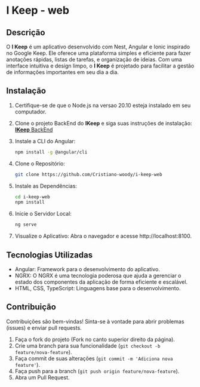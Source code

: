# I Keep - web

## Descrição
O **I Keep** é um aplicativo desenvolvido com Nest, Angular e Ionic inspirado no Google Keep. Ele oferece uma plataforma simples e eficiente para fazer anotações rápidas, listas de tarefas, e organização de ideias. Com uma interface intuitiva e design limpo, o **I Keep** é projetado para facilitar a gestão de informações importantes em seu dia a dia.

## Instalação

1. Certifique-se de que o Node.js na versao 20.10 esteja instalado em seu computador.
   
2. Clone o projeto BackEnd do **IKeep** e siga suas instruções de instalação:
  [**IKeep** BackEnd](https://github.com/Cristiano-woody/i-keep-api)

3. Instale a CLI do Angular:
   
    ```bash
    npm install -g @angular/cli
    ```

4. Clone o Repositório:
    ```bash
    git clone https://github.com/Cristiano-woody/i-keep-web
    ```
5. Instale as Dependências:
    ```bash
    cd i-keep-web
    npm install
    ```
6. Inicie o Servidor Local:
    ```bash
    ng serve
    ```
7. Visualize o Aplicativo:
    Abra o navegador e acesse http://localhost:8100.

## Tecnologias Utilizadas
- Angular: Framework para o desenvolvimento do aplicativo.
- NGRX: O NGRX é uma tecnologia poderosa que ajuda a gerenciar o estado dos componentes da aplicação de forma eficiente e escalável.
- HTML, CSS, TypeScript: Linguagens base para o desenvolvimento.

## Contribuição
Contribuições são bem-vindas! Sinta-se à vontade para abrir problemas (issues) e enviar pull requests.
1. Faça o fork do projeto (Fork no canto superior direito da página).
2. Crie uma branch para sua funcionalidade (`git checkout -b feature/nova-feature`).
3. Faça commit de suas alterações (`git commit -m 'Adiciona nova feature'`).
4. Faça push para a branch (`git push origin feature/nova-feature`).
5. Abra um Pull Request.
